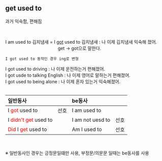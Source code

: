 ## get used to ##  
과거 익숙함, 편해짐

<br>

I am used to 김치냄새 = I <u>got</u> used to 김치냄새 : 나 이제 김치냄새 익숙해 졌어.  
&nbsp;&nbsp;&nbsp;&nbsp;&nbsp;&nbsp;&nbsp;&nbsp;&nbsp;&nbsp;&nbsp;&nbsp;&nbsp;&nbsp;&nbsp;&nbsp;&nbsp;&nbsp;&nbsp;&nbsp;&nbsp;&nbsp;&nbsp;&nbsp;&nbsp;&nbsp;&nbsp;&nbsp;&nbsp;&nbsp;&nbsp;&nbsp;&nbsp;&nbsp;&nbsp;&nbsp;&nbsp;&nbsp;&nbsp;&nbsp;&nbsp;&nbsp;get -> got으로 말한다.  

    I got used to 동작인 경우 ing로 변형

I got used to driving : 나 이제 운전하는거 편해졌어.  
I got usde to talking English : 나 이제 영어로 말하는거 편해졌어.  
I got used to being alone : 나 이제 혼자 있는거 익숙해졌어.
<br>
<br>

| 일반동사 |  | be동사 |  | 
|:----|:----|:----|:----|
| I <span style="color:red">got</span> used to  | 선호| I am used to |  |
| I <span style="color:red">didn't get</span> used to |  |I am not uesd to | 선호 |
|<span style="color:red">Did</span> I<span style="color:red"> get</span> used to |  | Am I used to | 선호 |
<br>

※ 일반동사인 경우는 긍정문일떄만 사용, 부정문/의문문 일때는 be동사를 사용